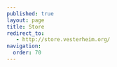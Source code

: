 ```yaml
---
published: true
layout: page
title: Store
redirect_to:
   - http://store.vesterheim.org/
navigation:
  order: 70
---
```

